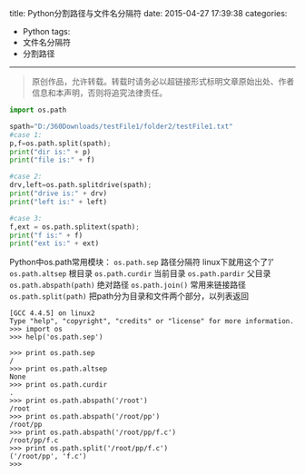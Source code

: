 title: Python分割路径与文件名分隔符
date: 2015-04-27 17:39:38
categories:
- Python
tags:
- 文件名分隔符
- 分割路径
---
>原创作品，允许转载。转载时请务必以超链接形式标明文章原始出处、作者信息和本声明，否则将追究法律责任。


``` python
import os.path

spath="D:/360Downloads/testFile1/folder2/testFile1.txt"
#case 1:
p,f=os.path.split(spath);
print("dir is:" + p)
print("file is:" + f)

#case 2:
drv,left=os.path.splitdrive(spath);
print("drive is:" + drv)
print("left is:" + left)

#case 3:
f,ext = os.path.splitext(spath);
print("f is:" + f)
print("ext is:" + ext)
```

Python中os.path常用模块：
`os.path.sep` 路径分隔符 linux下就用这个了’/’
`os.path.altsep` 根目录
`os.path.curdir` 当前目录
`os.path.pardir` 父目录
`os.path.abspath(path)` 绝对路径
`os.path.join()` 常用来链接路径
`os.path.split(path)` 把path分为目录和文件两个部分，以列表返回

```
[GCC 4.4.5] on linux2
Type "help", "copyright", "credits" or "license" for more information.
>>> import os
>>> help('os.path.sep')

>>> print os.path.sep
/
>>> print os.path.altsep
None
>>> print os.path.curdir
.
>>> print os.path.abspath('/root')
/root
>>> print os.path.abspath('/root/pp')
/root/pp
>>> print os.path.abspath('/root/pp/f.c')
/root/pp/f.c
>>> print os.path.split('/root/pp/f.c')
('/root/pp', 'f.c')
>>>
```
